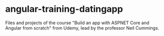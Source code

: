 # angular-training-datingapp
Files and projects of the course "Build an app with ASPNET Core and Angular from scratch" from Udemy, lead by the professor Neil Cummings.
